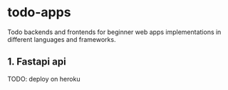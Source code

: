 # todo-apps
Todo backends and frontends for beginner web apps implementations in different languages and frameworks.

## 1. Fastapi api 

TODO: deploy on heroku

